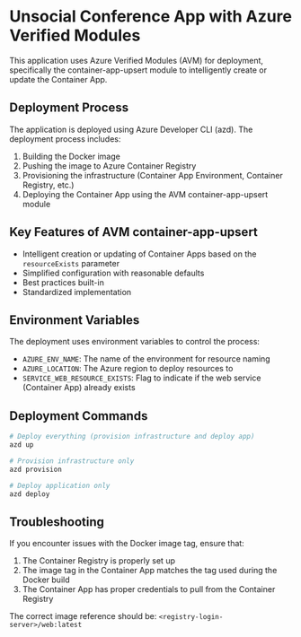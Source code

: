 # Unsocial Conference App with Azure Verified Modules

This application uses Azure Verified Modules (AVM) for deployment, specifically the container-app-upsert module to intelligently create or update the Container App.

## Deployment Process

The application is deployed using Azure Developer CLI (azd). The deployment process includes:

1. Building the Docker image
2. Pushing the image to Azure Container Registry
3. Provisioning the infrastructure (Container App Environment, Container Registry, etc.)
4. Deploying the Container App using the AVM container-app-upsert module

## Key Features of AVM container-app-upsert

- Intelligent creation or updating of Container Apps based on the `resourceExists` parameter
- Simplified configuration with reasonable defaults
- Best practices built-in
- Standardized implementation

## Environment Variables

The deployment uses environment variables to control the process:

- `AZURE_ENV_NAME`: The name of the environment for resource naming
- `AZURE_LOCATION`: The Azure region to deploy resources to
- `SERVICE_WEB_RESOURCE_EXISTS`: Flag to indicate if the web service (Container App) already exists

## Deployment Commands

```bash
# Deploy everything (provision infrastructure and deploy app)
azd up

# Provision infrastructure only
azd provision

# Deploy application only
azd deploy
```

## Troubleshooting

If you encounter issues with the Docker image tag, ensure that:

1. The Container Registry is properly set up
2. The image tag in the Container App matches the tag used during the Docker build
3. The Container App has proper credentials to pull from the Container Registry

The correct image reference should be: `<registry-login-server>/web:latest`
